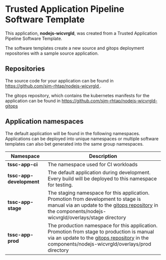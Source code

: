 # Trusted Application Pipeline Software Template

This application, **nodejs-wicvrgld**, was created from a Trusted Application Pipeline Software Template.

The software templates create a new source and gitops deployment repositories with a sample source application. 

## Repositories

The source code for your application can be found in [https://github.com/sjm-rhtap/nodejs-wicvrgld ](https://github.com/sjm-rhtap/nodejs-wicvrgld ).
 
The gitops repository, which contains the kubernetes manifests for the application can be found in 
[https://github.com/sjm-rhtap/nodejs-wicvrgld-gitops ](https://github.com/sjm-rhtap/nodejs-wicvrgld-gitops ) 

## Application namespaces 

The default application will be found in the following namespaces. Applications can be deployed into unique namespaces or multiple software templates can also bet generated into the same group namespaces.  

|  Namespace   |  Description   |  
| -------- | -------- |
| **tssc-app-ci** | The namespace used for CI workloads |
| **tssc-app-development** | The default application during development. Every build will be deployed to this namespace for testing. |
| **tssc-app-stage** | The staging namespace for this application. Promotion from development to stage is manual via an update to the [gitops repository](https://github.com/sjm-rhtap/nodejs-wicvrgld-gitops ) in the components/nodejs-wicvrgld/overlays/stage directory |
| **tssc-app-prod** | The production namespace for this application. Promotion from stage to production is manual via an update to the [gitops repository](https://github.com/sjm-rhtap/nodejs-wicvrgld-gitops ) in the components/nodejs-wicvrgld/overlays/prod directory |